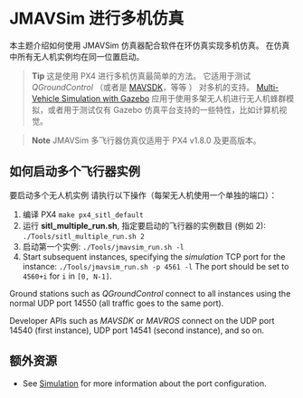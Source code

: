 # JMAVSim 进行多机仿真

本主题介绍如何使用 JMAVSim 仿真器配合软件在环仿真实现多机仿真。 在仿真中所有无人机实例均在同一位置启动。

> **Tip** 这是使用 PX4 进行多机仿真最简单的方法。 它适用于测试 *QGroundControl* （或者是 [MAVSDK](https://mavsdk.mavlink.io/)，等等 ） 对多机的支持。 [Multi-Vehicle Simulation with Gazebo](../simulation/multi-vehicle-simulation.md) 应用于使用多架无人机进行无人机蜂群模拟，或者用于测试仅有 Gazebo 仿真平台支持的一些特性，比如计算机视觉。

<span></span>

> **Note** JMAVSim 多飞行器仿真仅适用于 PX4 v1.8.0 及更高版本。

## 如何启动多个飞行器实例

要启动多个无人机实例 请执行以下操作（每架无人机使用一个单独的端口）：

1. 编译 PX4 ```make px4_sitl_default```
2. 运行 **sitl_multiple_run.sh**, 指定要启动的飞行器的实例数目 (例如 2): ```./Tools/sitl_multiple_run.sh 2```
3. 启动第一个实例: ```./Tools/jmavsim_run.sh -l```
4. Start subsequent instances, specifying the *simulation* TCP port for the instance: ```./Tools/jmavsim_run.sh -p 4561 -l``` The port should be set to `4560+i` for `i` in `[0, N-1]`.

Ground stations such as *QGroundControl* connect to all instances using the normal UDP port 14550 (all traffic goes to the same port).

Developer APIs such as *MAVSDK* or *MAVROS* connect on the UDP port 14540 (first instance), UDP port 14541 (second instance), and so on.

## 额外资源

* See [Simulation](../simulation/README.md) for more information about the port configuration.